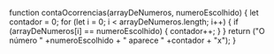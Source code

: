 function contaOcorrencias(arrayDeNumeros, numeroEscolhido) {
    let contador = 0;
    for (let i = 0; i < arrayDeNumeros.length; i++) {
        if (arrayDeNumeros[i] == numeroEscolhido) {
            contador++;
        }
    }
    return ("O número " +numeroEscolhido + " aparece " +contador + "x");
}